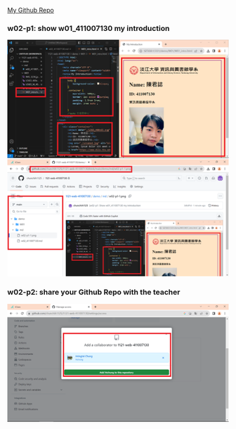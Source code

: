 [My Github Repo](https://github.com/chunchih1125/1121-web-411007130)

### w02-p1: show w01_411007130 my introduction

![](w02-p1-1.png)
![](w02-p1-2.png)

### w02-p2: share your Github Repo with the teacher

![](w02-p2.png)


